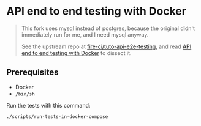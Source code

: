 # API end to end testing with Docker

> This fork uses mysql instead of postgres, because the original didn't
> immediately run for me, and I need mysql anyway.
> 
> See the upstream repo at
> [fire-ci/tuto-api-e2e-testing](https://github.com/fire-ci/tuto-api-e2e-testing),
> and read
> [API end to end testing with Docker](https://fire.ci/blog/api-end-to-end-testing-with-docker/)
> to dissect it.

## Prerequisites

- Docker
- `/bin/sh`

Run the tests with this command:

```bash
./scripts/run-tests-in-docker-compose
```
